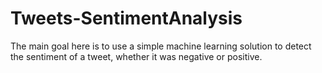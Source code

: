 # Tweets-SentimentAnalysis
The main goal here is to use a simple machine learning solution to detect the sentiment of a tweet, whether it was negative or positive.
